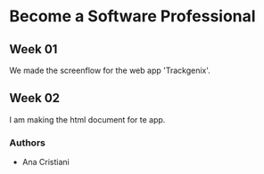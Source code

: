 # Become a Software Professional
## Week 01
We made the screenflow for the web app 'Trackgenix'.

## Week 02
I am making the html document for te app.
### Authors
- Ana Cristiani
